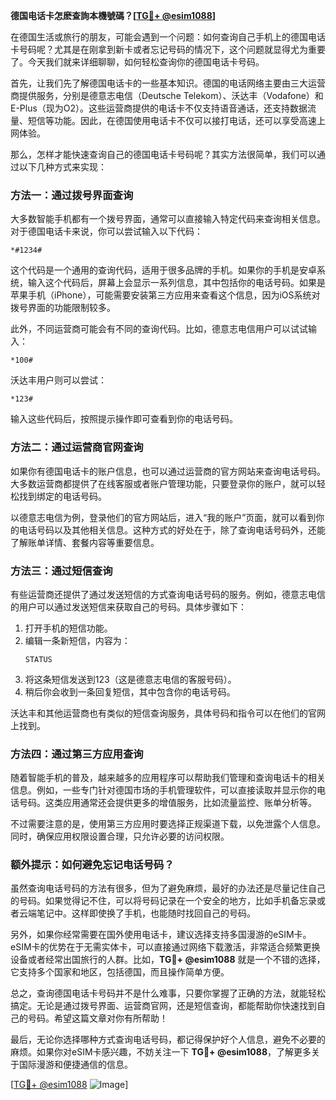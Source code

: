 **德国电话卡怎麽查詢本機號碼？[[TG💪+ @esim1088](https://t.me/s/esim1088)]**

在德国生活或旅行的朋友，可能会遇到一个问题：如何查询自己手机上的德国电话卡号码呢？尤其是在刚拿到新卡或者忘记号码的情况下，这个问题就显得尤为重要了。今天我们就来详细聊聊，如何轻松查询你的德国电话卡号码。

首先，让我们先了解德国电话卡的一些基本知识。德国的电话网络主要由三大运营商提供服务，分别是德意志电信（Deutsche Telekom）、沃达丰（Vodafone）和E-Plus（现为O2）。这些运营商提供的电话卡不仅支持语音通话，还支持数据流量、短信等功能。因此，在德国使用电话卡不仅可以接打电话，还可以享受高速上网体验。

那么，怎样才能快速查询自己的德国电话卡号码呢？其实方法很简单，我们可以通过以下几种方式来实现：

### 方法一：通过拨号界面查询

大多数智能手机都有一个拨号界面，通常可以直接输入特定代码来查询相关信息。对于德国电话卡来说，你可以尝试输入以下代码：

```
*#1234#
```

这个代码是一个通用的查询代码，适用于很多品牌的手机。如果你的手机是安卓系统，输入这个代码后，屏幕上会显示一系列信息，其中包括你的电话号码。如果是苹果手机（iPhone），可能需要安装第三方应用来查看这个信息，因为iOS系统对拨号界面的功能限制较多。

此外，不同运营商可能会有不同的查询代码。比如，德意志电信用户可以试试输入：

```
*100#
```

沃达丰用户则可以尝试：

```
*123#
```

输入这些代码后，按照提示操作即可查看到你的电话号码。

### 方法二：通过运营商官网查询

如果你有德国电话卡的账户信息，也可以通过运营商的官方网站来查询电话号码。大多数运营商都提供了在线客服或者账户管理功能，只要登录你的账户，就可以轻松找到绑定的电话号码。

以德意志电信为例，登录他们的官方网站后，进入“我的账户”页面，就可以看到你的电话号码以及其他相关信息。这种方式的好处在于，除了查询电话号码外，还能了解账单详情、套餐内容等重要信息。

### 方法三：通过短信查询

有些运营商还提供了通过发送短信的方式查询电话号码的服务。例如，德意志电信的用户可以通过发送短信来获取自己的号码。具体步骤如下：

1. 打开手机的短信功能。
2. 编辑一条新短信，内容为：
   ```
   STATUS
   ```
3. 将这条短信发送到123（这是德意志电信的客服号码）。
4. 稍后你会收到一条回复短信，其中包含你的电话号码。

沃达丰和其他运营商也有类似的短信查询服务，具体号码和指令可以在他们的官网上找到。

### 方法四：通过第三方应用查询

随着智能手机的普及，越来越多的应用程序可以帮助我们管理和查询电话卡的相关信息。例如，一些专门针对德国市场的手机管理软件，可以直接读取并显示你的电话号码。这类应用通常还会提供更多的增值服务，比如流量监控、账单分析等。

不过需要注意的是，使用第三方应用时要选择正规渠道下载，以免泄露个人信息。同时，确保应用权限设置合理，只允许必要的访问权限。

### 额外提示：如何避免忘记电话号码？

虽然查询电话号码的方法有很多，但为了避免麻烦，最好的办法还是尽量记住自己的号码。如果觉得记不住，可以将号码记录在一个安全的地方，比如手机备忘录或者云端笔记中。这样即使换了手机，也能随时找回自己的号码。

另外，如果你经常需要在国外使用电话卡，建议选择支持多国漫游的eSIM卡。eSIM卡的优势在于无需实体卡，可以直接通过网络下载激活，非常适合频繁更换设备或者经常出国旅行的人群。比如，**TG💪+ @esim1088** 就是一个不错的选择，它支持多个国家和地区，包括德国，而且操作简单方便。

总之，查询德国电话卡号码并不是什么难事，只要你掌握了正确的方法，就能轻松搞定。无论是通过拨号界面、运营商官网，还是短信查询，都能帮助你快速找到自己的号码。希望这篇文章对你有所帮助！

最后，无论你选择哪种方式查询电话号码，都记得保护好个人信息，避免不必要的麻烦。如果你对eSIM卡感兴趣，不妨关注一下 **TG💪+ @esim1088**，了解更多关于国际漫游和便捷通信的信息。

[[TG💪+ @esim1088](https://t.me/s/esim1088) ![Image](https://i.postimg.cc/4NQfJmqS/Snipaste-2025-05-13-00-14-12.png)]